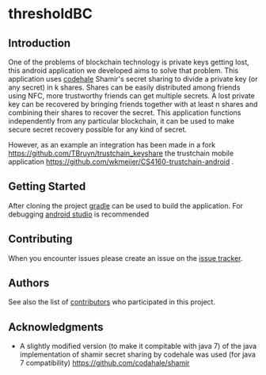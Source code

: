 # thresholdBC
## Introduction
One of the problems of blockchain technology is private keys getting lost, this android application we developed aims to solve that problem. This application uses  [codehale](https://github.com/codahale/shamir) Shamir's secret sharing to divide a private key (or any secret) in k shares. Shares can be easily distributed among friends using NFC, more trustworthy friends can get multiple secrets.
A lost private key can be recovered by bringing friends together with at least n shares and combining their shares to recover the secret. This application functions independently from any particular blockchain, it can be used to make secure secret recovery possible for any kind of secret.

However, as an example an integration has been made in a fork https://github.com/TBruyn/trustchain_keyshare the trustchain mobile application https://github.com/wkmeijer/CS4160-trustchain-android .

## Getting Started

After cloning the project [gradle](https://gradle.org/) can be used to build the application. For debugging [android studio](https://developer.android.com/studio/index.html) is recommended 

## Contributing

When you encounter issues please create an issue on the [issue tracker](https://github.com/b-czaszynski/thresholdBC/issues). 


## Authors

See also the list of [contributors](https://github.com/b-czaszynski/thresholdBC/graphs/contributors) who participated in this project.


## Acknowledgments

* A slightly modified version (to make it compitable with java 7) of the java implementation of shamir secret sharing by codehale was used  (for java 7 compatibility) https://github.com/codahale/shamir
